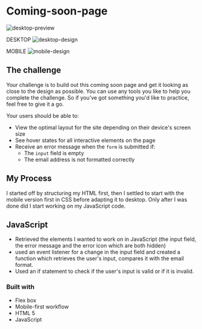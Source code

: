 # Coming-soon-page

![desktop-preview](https://github.com/ioddgamers/Coming-soon-page/assets/25953991/427acaba-4635-4681-a86a-7c26f7f39687)


DESKTOP
![desktop-design](https://github.com/ioddgamers/Coming-soon-page/assets/25953991/e354c2ed-a330-4a62-b29b-5b2087912021)

MOBILE
![mobile-design](https://github.com/ioddgamers/Coming-soon-page/assets/25953991/d0fb0f56-639c-4a5f-8bea-46ef981714e8)

## The challenge

Your challenge is to build out this coming soon page and get it looking as close to the design as possible. You can use any tools you like to help you complete the challenge. So if you've got something you'd like to practice, feel free to give it a go.

Your users should be able to:

- View the optimal layout for the site depending on their device's screen size
- See hover states for all interactive elements on the page
- Receive an error message when the `form` is submitted if:
  - The `input` field is empty
  - The email address is not formatted correctly


## My Process
I started off by structuring my HTML first, then I settled to start with the mobile version first in CSS before adapting it to desktop.
Only after I was done did I start working on my JavaScript code.

## JavaScript 
- Retrieved the elements I wanted to work on in JavaScript (the input field, the error message and the error icon which are both hidden)
- used an event listener for a change in the input field and created a function which retrieves the user's input, compares it with the email format.
- Used an if statement to check if the user's input is valid or if it is invalid.


### Built with
- Flex box
- Mobile-first workflow
- HTML 5
- JavaScript
